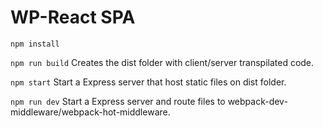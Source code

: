 
# WP-React SPA

`npm install`

`npm run build` Creates the dist folder with client/server transpilated code.

`npm start` Start a Express server that host static files on dist folder.

`npm run dev` Start a Express server and route files to webpack-dev-middleware/webpack-hot-middleware.
